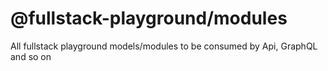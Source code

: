 # @fullstack-playground/modules

All fullstack playground models/modules to be consumed by Api, GraphQL and so on 
